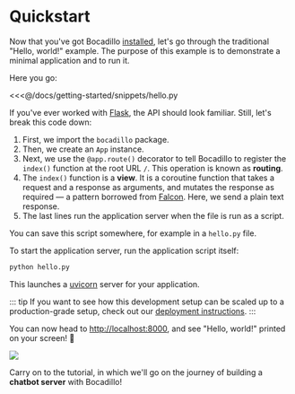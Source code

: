# Quickstart

Now that you've got Bocadillo [installed][installation], let's go through the traditional "Hello, world!" example. The purpose of this example is to demonstrate a minimal application and to run it.

[installation]: ./installation.md

Here you go:

<<<@/docs/getting-started/snippets/hello.py

If you've ever worked with [Flask], the API should look familiar. Still, let's break this code down:

1. First, we import the `bocadillo` package.
2. Then, we create an `App` instance.
3. Next, we use the `@app.route()` decorator to tell Bocadillo to register the `index()` function at the root URL `/`. This operation is known as **routing**.
4. The `index()` function is a **view**. It is a coroutine function that takes a request and a response as arguments, and mutates the response as required — a pattern borrowed from [Falcon]. Here, we send a plain text response.
5. The last lines run the application server when the file is run as a script.

You can save this script somewhere, for example in a `hello.py` file.

To start the application server, run the application script itself:

```bash
python hello.py
```

This launches a [uvicorn] server for your application.

::: tip
If you want to see how this development setup can be scaled up to a production-grade setup, check out our [deployment instructions](https://www.uvicorn.org/deployment/).
:::

You can now head to [http://localhost:8000](http://localhost:8000), and see "Hello, world!" printed on your screen! :tada:

![](./hello-world.png)

Carry on to the tutorial, in which we'll go on the journey of building a **chatbot server** with Bocadillo!

[uvicorn]: https://www.uvicorn.org
[flask]: http://flask.pocoo.org
[falcon]: https://falconframework.org
